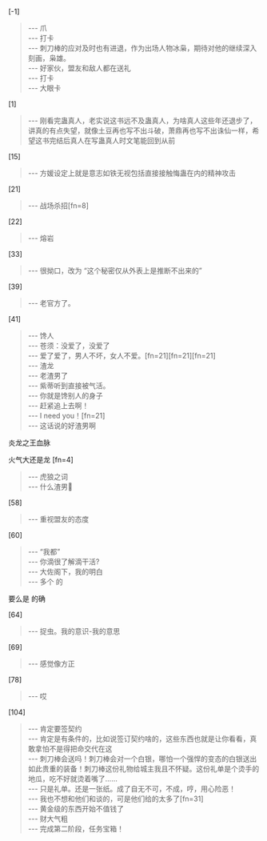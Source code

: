
[-1] 
>--- 爪<br>
>--- 打卡<br>
>--- 刺刀棒的应对及时也有进退，作为出场人物冰枭，期待对他的继续深入刻画，枭雄。<br>
>--- 好家伙，盟友和敌人都在送礼<br>
>--- 打卡<br>
>--- 大眼卡<br>

[1] 
>--- 刚看完蛊真人，老实说这书远不及蛊真人，为啥真人这些年还退步了，讲真的有点失望，就像土豆再也写不出斗破，萧鼎再也写不出诛仙一样，希望这书完结后真人在写蛊真人时文笔能回到从前<br>

[15] 
>--- 方媛设定上就是意志如铁无视包括直接接触悔蛊在内的精神攻击<br>

[21] 
>--- 战场杀招[fn=8]<br>

[22] 
>--- 熔岩<br>

[33] 
>--- 很拗口，改为
“这个秘密仅从外表上是推断不出来的”<br>

[39] 
>--- 老官方了。<br>

[41] 
>--- 馋人<br>
>--- 苍须：没爱了，没爱了<br>
>--- 爱了爱了，男人不坏，女人不爱。[fn=21][fn=21][fn=21]<br>
>--- 渣龙<br>
>--- 老渣男了<br>
>--- 紫蒂听到直接被气活。<br>
>--- 你就是馋别人的身子<br>
>--- 赶紧追上去啊！<br>
>--- I need you！[fn=21]<br>
>--- 这话说的好渣男啊

炎龙之王血脉

火气大还是龙
[fn=4]<br>
>--- 虎狼之词<br>
>--- 什么渣男🐶<br>

[58] 
>--- 重视盟友的态度<br>

[60] 
>--- “我都”<br>
>--- 你滴很了解滴干活?<br>
>--- 大佐阁下，我的明白<br>
>--- 多个
的

要么是
的确<br>

[64] 
>--- 捉虫。我的意识-我的意思<br>

[69] 
>--- 感觉像方正<br>

[78] 
>--- 哎<br>

[104] 
>--- 肯定要签契约<br>
>--- 肯定是有条件的，比如说签订契约啥的，这些东西也就是让你看看，真敢拿怕不是得把命交代在这<br>
>--- 刺刀棒会送吗！刺刀棒会对一个白银，哪怕一个强悍的变态的白银送出如此贵重的装备！刺刀棒这份礼物给城主我且不怀疑。这份礼单是个烫手的地瓜，吃不好就烫着嘴了……<br>
>--- 只是礼单。还是一张纸。成了自无不可，不成，哼，用心险恶！<br>
>--- 我也不想和他们和谈的，可是他们给的太多了[fn=31]<br>
>--- 黄金级的东西开始不值钱了<br>
>--- 财大气粗<br>
>--- 完成第二阶段，任务宝箱！<br>
